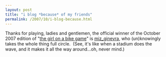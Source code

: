 ```yaml
---
layout: post
title: "i blog *because* of my friends"
permalink: /2007/10/i-blog-because.html
---
```


<p>Thanks for playing, ladies and gentlemen, the official winner of the October 2007 edition of &quot;<a href="http://www.kottke.org/00/07/as-i-was-walking-home">the girl on a bike game</a>&quot; is <a href="http://twitter.com/miz_ginevra/statuses/343352982">miz_ginevra</a>, who (un)knowingly takes the whole thing full circle.&nbsp; (See, it's like when a stadium does the wave, and it makes it all the way around...oh, never mind.) </p>




